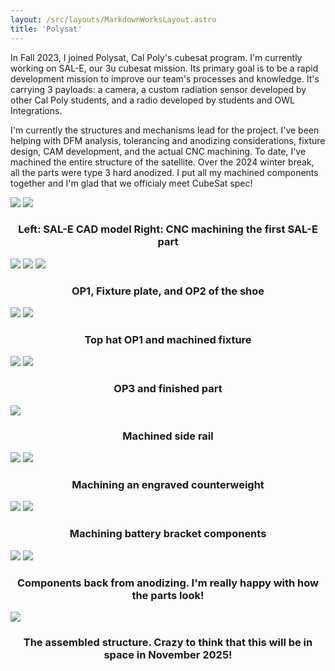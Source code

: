 ```yaml
---
layout: /src/layouts/MarkdownWorksLayout.astro
title: 'Polysat'
---
```


In Fall 2023, I joined Polysat, Cal Poly's cubesat program. I'm currently working on SAL-E, our 3u cubesat mission. Its primary goal is to be a rapid development mission to improve our team's processes and knowledge. It's carrying 3 payloads: a camera, a custom radiation sensor developed by other Cal Poly students, and a radio developed by students and OWL Integrations. 

I'm currently the structures and mechanisms lead for the project. I've been helping with DFM analysis, tolerancing and anodizing considerations, fixture design, CAM development, and the actual CNC machining. To date, I've machined the entire structure of the satellite. Over the 2024 winter break, all the parts were type 3 hard anodized. I put all my machined components together and I'm glad that we officialy meet CubeSat spec! 

<div class="markdown_img_container">
<img class="markdown_image" src="/major_projects/polysat/cover_img.webp">
<img class="markdown_image" src="/major_projects/polysat/cnc_mill.webp">
</div>

<h3 style="text-align: center;">Left: SAL-E CAD model Right: CNC machining the first SAL-E part</h3>

<div class="markdown_img_container">
<img class="markdown_image" src="/major_projects/polysat/shoe_op1.webp">
<img class="markdown_image" src="/major_projects/polysat/shoe_fixture.webp">
<img class="markdown_image" src="/major_projects/polysat/shoe_op2.webp">
</div>

<h3 style="text-align: center;">OP1, Fixture plate, and OP2 of the shoe</h3>

<div class="markdown_img_container">
<img class="markdown_image" src="/major_projects/polysat/top_op1.webp">
<img class="markdown_image" src="/major_projects/polysat/tophat_fixture.webp">
</div>

<h3 style="text-align: center;">Top hat OP1 and machined fixture</h3>

<div class="markdown_img_container">
<img class="markdown_image" src="/major_projects/polysat/top_hat_op3.webp">
<img class="markdown_image" src="/major_projects/polysat/top_hat_finished.webp">
</div>

<h3 style="text-align: center;">OP3 and finished part</h3>


<div class="markdown_img_container">
<img class="markdown_image" src="/major_projects/polysat/rail.webp">
</div>

<h3 style="text-align: center;">Machined side rail</h3>

<div class="markdown_img_container">
<img class="markdown_image" src="/major_projects/polysat/counterweight1.webp">
<img class="markdown_image" src="/major_projects/polysat/counterweight2.webp">
</div>

<h3 style="text-align: center;">Machining an engraved counterweight</h3>

<div class="markdown_img_container">
<img class="markdown_image" src="/major_projects/polysat/battery_bracket1.webp">
<img class="markdown_image" src="/major_projects/polysat/battery_bracket2.webp">
</div>

<h3 style="text-align: center;">Machining battery bracket components</h3>

<div class="markdown_img_container">
<img class="markdown_image" src="/major_projects/polysat/anodized.webp">
<img class="markdown_image" src="/major_projects/polysat/anodized_closeup.webp">
</div>

<h3 style="text-align: center;">Components back from anodizing. I'm really happy with how the parts look!</h3>

<div class="markdown_img_container">
<img class="markdown_image" src="/major_projects/polysat/assembled.webp">
</div>
<h3 style="text-align: center;">The assembled structure. Crazy to think that this will be in space in November 2025!</h3>